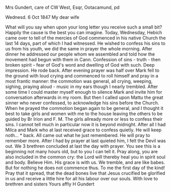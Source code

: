 Mrs Gundert, care of CW West, Esqr, Ootacamund, pd

 Wednesd. 6 Oct 1847
My dear wife

What will you say when upon your long letter you receive such a small bit? Happily the cause is the best you can imagine. Today, Wednesday, Hebich came over to tell of the mercies of God commenced in his native Church the last 14 days, part of which I had witnessed. He wished to confess his sins to us from his youth, we did the same in prayer the whole morning. After dinner he addressed our people whom we assembled and told how the movement had begun with them in Cann. Confession of sins - truth - then broken spirit - fear of God's word and dwelling of God with such. Deep impression. He rode back. After evening prayer was half over Mark fell to the ground with loud crying and commenced to roll himself and pray in a most frantic manner: the commotion was general, all crying, weeping, sighing, praying aloud - music in my ears though I nearly trembled. After some time I could master myself enough to silence Mark and invite him for conversation afterwards in my room. But then I called upon Mattu the great sinner who never confessed, to acknowledge his sins before the Church. When he prayed the commotion began again to be general, and I thought it best to take girls and women with me to the house leaving the others to be guided by Br Irion and F. M. The girls allready more or less to confess their sins. I cannot tell much in particular now it is beyond midnight. After all I had Milca and Mark who at last received grace to confess quietly. He will keep noth... <nothing>* back. All came out what he just remembered. He will pray to remember more. After I had by prayer at last quieted him, I felt the Devil was out. We 3 brethren concluded at last the day with prayer. You see this is a beginning not many hours old, but to you I can tell it. Pray along, you are also included in the common cry: the Lord will thereby heal you in spirit soul and body. Believe Him. His grace is with us. We tremble, and are like babes. But for nothing he does not commence thus. To me the first day of the kind! Pray that it spread, that the dead bones live that Jesus crucified be glorified in us and receive a little hire for all his labour over our souls. 
With love to brethren and sisters
 Yours affly
 H Gundert

